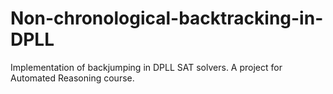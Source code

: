 # Non-chronological-backtracking-in-DPLL
Implementation of backjumping in DPLL SAT solvers. A project for Automated Reasoning course.
